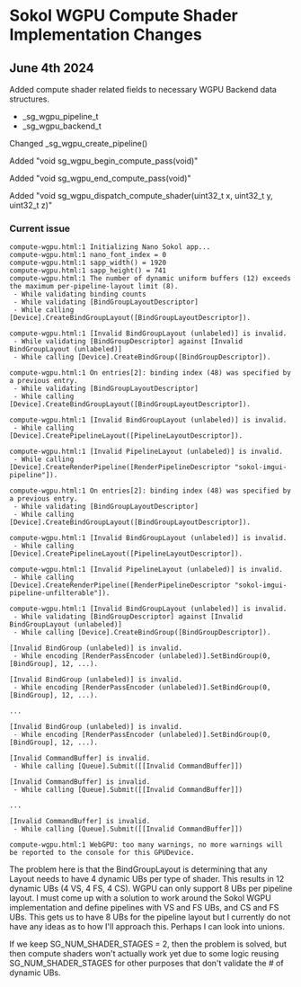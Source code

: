 # Sokol WGPU Compute Shader Implementation Changes

## June 4th 2024

Added compute shader related fields to necessary WGPU Backend data structures.
- _sg_wgpu_pipeline_t
- _sg_wgpu_backend_t

Changed _sg_wgpu_create_pipeline()

Added "void sg_wgpu_begin_compute_pass(void)"

Added "void sg_wgpu_end_compute_pass(void)"

Added "void sg_wgpu_dispatch_compute_shader(uint32_t x, uint32_t y, uint32_t z)"

### Current issue

```
compute-wgpu.html:1 Initializing Nano Sokol app...
compute-wgpu.html:1 nano_font_index = 0
compute-wgpu.html:1 sapp_width() = 1920
compute-wgpu.html:1 sapp_height() = 741
compute-wgpu.html:1 The number of dynamic uniform buffers (12) exceeds the maximum per-pipeline-layout limit (8).
 - While validating binding counts
 - While validating [BindGroupLayoutDescriptor]
 - While calling [Device].CreateBindGroupLayout([BindGroupLayoutDescriptor]).

compute-wgpu.html:1 [Invalid BindGroupLayout (unlabeled)] is invalid.
 - While validating [BindGroupDescriptor] against [Invalid BindGroupLayout (unlabeled)]
 - While calling [Device].CreateBindGroup([BindGroupDescriptor]).

compute-wgpu.html:1 On entries[2]: binding index (48) was specified by a previous entry.
 - While validating [BindGroupLayoutDescriptor]
 - While calling [Device].CreateBindGroupLayout([BindGroupLayoutDescriptor]).

compute-wgpu.html:1 [Invalid BindGroupLayout (unlabeled)] is invalid.
 - While calling [Device].CreatePipelineLayout([PipelineLayoutDescriptor]).

compute-wgpu.html:1 [Invalid PipelineLayout (unlabeled)] is invalid.
 - While calling [Device].CreateRenderPipeline([RenderPipelineDescriptor "sokol-imgui-pipeline"]).

compute-wgpu.html:1 On entries[2]: binding index (48) was specified by a previous entry.
 - While validating [BindGroupLayoutDescriptor]
 - While calling [Device].CreateBindGroupLayout([BindGroupLayoutDescriptor]).

compute-wgpu.html:1 [Invalid BindGroupLayout (unlabeled)] is invalid.
 - While calling [Device].CreatePipelineLayout([PipelineLayoutDescriptor]).

compute-wgpu.html:1 [Invalid PipelineLayout (unlabeled)] is invalid.
 - While calling [Device].CreateRenderPipeline([RenderPipelineDescriptor "sokol-imgui-pipeline-unfilterable"]).

compute-wgpu.html:1 [Invalid BindGroupLayout (unlabeled)] is invalid.
 - While validating [BindGroupDescriptor] against [Invalid BindGroupLayout (unlabeled)]
 - While calling [Device].CreateBindGroup([BindGroupDescriptor]).

[Invalid BindGroup (unlabeled)] is invalid.
 - While encoding [RenderPassEncoder (unlabeled)].SetBindGroup(0, [BindGroup], 12, ...).

[Invalid BindGroup (unlabeled)] is invalid.
 - While encoding [RenderPassEncoder (unlabeled)].SetBindGroup(0, [BindGroup], 12, ...).

...

[Invalid BindGroup (unlabeled)] is invalid.
 - While encoding [RenderPassEncoder (unlabeled)].SetBindGroup(0, [BindGroup], 12, ...).

[Invalid CommandBuffer] is invalid.
 - While calling [Queue].Submit([[Invalid CommandBuffer]])

[Invalid CommandBuffer] is invalid.
 - While calling [Queue].Submit([[Invalid CommandBuffer]])

...

[Invalid CommandBuffer] is invalid.
 - While calling [Queue].Submit([[Invalid CommandBuffer]])

compute-wgpu.html:1 WebGPU: too many warnings, no more warnings will be reported to the console for this GPUDevice.
```

The problem here is that the BindGroupLayout is determining that any Layout needs to have 4 dynamic UBs per type of shader. This results in 12 dynamic UBs (4 VS, 4 FS, 4 CS). WGPU can only support 8 UBs per pipeline layout. I must come up with a solution to work around the Sokol WGPU implementation and define pipelines with VS and FS UBs, and CS and FS UBs. This gets us to have 8 UBs for the pipeline layout but I currently do not have any ideas as to how I'll approach this. Perhaps I can look into unions.

If we keep SG_NUM_SHADER_STAGES = 2, then the problem is solved, but then compute shaders won't actually work yet due to some logic reusing SG_NUM_SHADER_STAGES for other purposes that don't validate the # of dynamic UBs.
